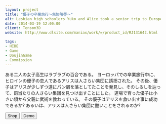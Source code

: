 ```yaml
---
layout: project
title: "優子の卒業旅行～無惨陵辱～"
alt: Lesbian high schoolers Yuko and Alice took a senior trip to Europe
date: 2014-03-19 12:00:00
client: Tenson3D
website: http://www.dlsite.com/maniax/work/=/product_id/RJ131642.html

tags:
- HIDE
- Game
- DoujinGame
- Commission
---
```

ある二人の女子高生はラブラブの百合である。
ヨーロッパでの卒業旅行中に、ヒロインの優子の恋人であるアリスは人さらい集団に誘拐された。
その後、優子はアリスが少しずつ道にパン屑を落としてたことを発見し、そのしるしを辿って、罰当たりの人さらい集団を見つけ出すことにした。
道場で育った優子は小さい頃から父親に武術を教わっている。
その優子はアリスを救い出す事に成功できるか?
あるいは、アリスは人さらい集団に酷いことをされるのか?

<div class="button-group">
<a href="http://www.dlsite.com/maniax/work/=/product_id/RJ131642.html" target="_blank"><button type="button" class="btn btn-theme">Shop</button></a>
<a href="http://trial.dlsite.com/doujin/RJ132000/RJ131642_trial.zip" target="_blank"><button type="button" class="btn btn-theme">Demo</button></a>
</div>